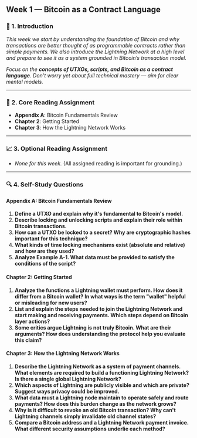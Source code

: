 ## Week 1 — Bitcoin as a Contract Language

### 🔹 1. Introduction

_This week we start by understanding the foundation of Bitcoin and why transactions are better thought of as programmable contracts rather than simple payments. We also introduce the Lightning Network at a high level and prepare to see it as a system grounded in Bitcoin’s transaction model._

_Focus on the **concepts of UTXOs, scripts, and Bitcoin as a contract language**. Don’t worry yet about full technical mastery — aim for clear mental models._

---

### 📙 2. Core Reading Assignment

- **Appendix A**: Bitcoin Fundamentals Review
- **Chapter 2**: Getting Started
- **Chapter 3**: How the Lightning Network Works

---

### 📈 3. Optional Reading Assignment

- _None for this week._
  (All assigned reading is important for grounding.)

---

### 🔍 4. Self-Study Questions

#### Appendix A: Bitcoin Fundamentals Review

1. **Define a UTXO and explain why it's fundamental to Bitcoin's model.**
2. **Describe locking and unlocking scripts and explain their role within Bitcoin transactions.**
3. **How can a UTXO be locked to a secret? Why are cryptographic hashes important for this technique?**
4. **What kinds of time locking mechanisms exist (absolute and relative) and how are they used?**
5. **Analyze Example A-1. What data must be provided to satisfy the conditions of the script?**

#### Chapter 2: Getting Started

1. **Analyze the functions a Lightning wallet must perform. How does it differ from a Bitcoin wallet? In what ways is the term "wallet" helpful or misleading for new users?**
2. **List and explain the steps needed to join the Lightning Network and start making and receiving payments. Which steps depend on Bitcoin layer actions?**
3. **Some critics argue Lightning is not truly Bitcoin. What are their arguments? How does understanding the protocol help you evaluate this claim?**

#### Chapter 3: How the Lightning Network Works

1. **Describe the Lightning Network as a system of payment channels. What elements are required to build a functioning Lightning Network? Is there a single global Lightning Network?**
2. **Which aspects of Lightning are publicly visible and which are private? Suggest ways privacy could be improved.**
3. **What data must a Lightning node maintain to operate safely and route payments? How does this burden change as the network grows?**
4. **Why is it difficult to revoke an old Bitcoin transaction? Why can't Lightning channels simply invalidate old channel states?**
5. **Compare a Bitcoin address and a Lightning Network payment invoice. What different security assumptions underlie each method?**
